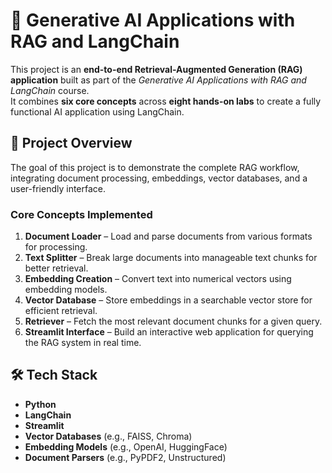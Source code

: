 # 🤖 Generative AI Applications with RAG and LangChain

This project is an **end-to-end Retrieval-Augmented Generation (RAG) application** built as part of the *Generative AI Applications with RAG and LangChain* course.  
It combines **six core concepts** across **eight hands-on labs** to create a fully functional AI application using LangChain.

## 📌 Project Overview
The goal of this project is to demonstrate the complete RAG workflow, integrating document processing, embeddings, vector databases, and a user-friendly interface.

### **Core Concepts Implemented**
1. **Document Loader** – Load and parse documents from various formats for processing.  
2. **Text Splitter** – Break large documents into manageable text chunks for better retrieval.  
3. **Embedding Creation** – Convert text into numerical vectors using embedding models.  
4. **Vector Database** – Store embeddings in a searchable vector store for efficient retrieval.  
5. **Retriever** – Fetch the most relevant document chunks for a given query.  
6. **Streamlit Interface** – Build an interactive web application for querying the RAG system in real time.

## 🛠️ Tech Stack
- **Python**
- **LangChain**
- **Streamlit**
- **Vector Databases** (e.g., FAISS, Chroma)
- **Embedding Models** (e.g., OpenAI, HuggingFace)
- **Document Parsers** (e.g., PyPDF2, Unstructured)

